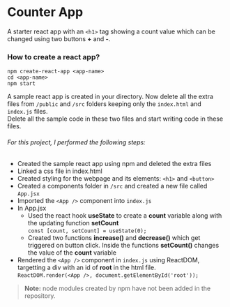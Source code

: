 # Counter App
A starter react app with an `<h1>` tag showing a count value which can be changed using two buttons **+** and **-**.




### How to create a react app?
`npm create-react-app <app-name>`  
`cd <app-name>`  
`npm start`

A sample react app is created in your directory. Now delete all the extra files from `/public` and `/src` folders keeping only the `index.html` and `index.js` files.  
Delete all the sample code in these two files and start writing code in these files.

###### For this project, I performed the following steps:  
* Created the sample react app using npm and deleted the extra files
* Linked a css file in index.html
* Created styling for the webpage and its elements: `<h1>` and `<button>`
* Created a components folder in `/src` and created a new file called `App.jsx`
* Imported the `<App />` component into `index.js`
* In App.jsx
  * Used the react hook **useState** to create a **count** variable along with the updating function **setCount**  
    `const [count, setCount] = useState(0);` 
  * Created two functions **increase()** and **decrease()** which get triggered on button click. Inside the functions 
    **setCount()** changes the value of the **count** variable
* Rendered the `<App />` component in `index.js` using ReactDOM, targetting a div with an id of **root** in the html file.  
  `ReactDOM.render(<App />, document.getElementById('root'));`  
  
  
> **Note:** node modules created by npm have not been added in the repository.
